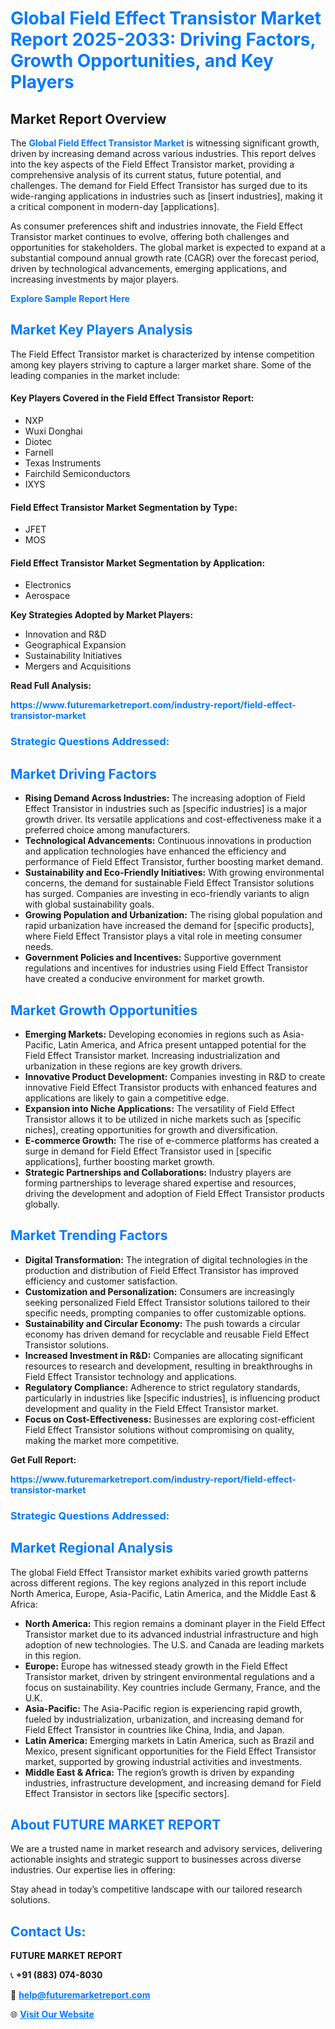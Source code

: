 <h1 style="color: #007BFF;">Global Field Effect Transistor Market Report 2025-2033: Driving Factors, Growth Opportunities, and Key Players</h1>

<section id="overview">
<h2>Market Report Overview</h2>
<p>The <a href="https://www.futuremarketreport.com/industry-report/field-effect-transistor-market" style="color: #007BFF; text-decoration: none;"><strong>Global Field Effect Transistor Market</strong></a> is witnessing significant growth, driven by increasing demand across various industries. This report delves into the key aspects of the Field Effect Transistor market, providing a comprehensive analysis of its current status, future potential, and challenges. The demand for Field Effect Transistor has surged due to its wide-ranging applications in industries such as [insert industries], making it a critical component in modern-day [applications].</p>
<p>As consumer preferences shift and industries innovate, the Field Effect Transistor market continues to evolve, offering both challenges and opportunities for stakeholders. The global market is expected to expand at a substantial compound annual growth rate (CAGR) over the forecast period, driven by technological advancements, emerging applications, and increasing investments by major players.</p>
</section>

<section id="overview">
<p><a href="https://www.futuremarketreport.com/request-sample/reportId=76242" style="color: #007BFF; text-decoration: none;"><strong>Explore Sample Report Here</strong></a></p>
</section>

<section id="key-players">
<h2 style="color: #007BFF;">Market Key Players Analysis</h2>
<p>The Field Effect Transistor market is characterized by intense competition among key players striving to capture a larger market share. Some of the leading companies in the market include:</p>
<h4>Key Players Covered in the Field Effect Transistor Report:</h4>
<ul><li>NXP</li><li>Wuxi Donghai</li><li>Diotec</li><li>Farnell</li><li>Texas Instruments</li><li>Fairchild Semiconductors</li><li>IXYS</li></ul>
<h4>Field Effect Transistor Market Segmentation by Type:</h4>
<ul><li>JFET</li><li>MOS</li></ul>

<h4>Field Effect Transistor Market Segmentation by Application:</h4>
<ul><li>Electronics</li><li>Aerospace</li></ul>
<p><strong>Key Strategies Adopted by Market Players:</strong></p>
<ul>
<li>Innovation and R&D</li>
<li>Geographical Expansion</li>
<li>Sustainability Initiatives</li>
<li>Mergers and Acquisitions</li>
</ul>
</section>

<section>
<p><strong>Read Full Analysis: </strong></p><a href="https://www.futuremarketreport.com/industry-report/field-effect-transistor-market" style="color: #007BFF; text-decoration: none;"><strong>https://www.futuremarketreport.com/industry-report/field-effect-transistor-market</strong></a>
<h3 style="color: #007BFF;">Strategic Questions Addressed:</h3>
</section>

<section id="driving-factors">
<h2 style="color: #007BFF;">Market Driving Factors</h2>
<ul>
<li><strong>Rising Demand Across Industries:</strong> The increasing adoption of Field Effect Transistor in industries such as [specific industries] is a major growth driver. Its versatile applications and cost-effectiveness make it a preferred choice among manufacturers.</li>
<li><strong>Technological Advancements:</strong> Continuous innovations in production and application technologies have enhanced the efficiency and performance of Field Effect Transistor, further boosting market demand.</li>
<li><strong>Sustainability and Eco-Friendly Initiatives:</strong> With growing environmental concerns, the demand for sustainable Field Effect Transistor solutions has surged. Companies are investing in eco-friendly variants to align with global sustainability goals.</li>
<li><strong>Growing Population and Urbanization:</strong> The rising global population and rapid urbanization have increased the demand for [specific products], where Field Effect Transistor plays a vital role in meeting consumer needs.</li>
<li><strong>Government Policies and Incentives:</strong> Supportive government regulations and incentives for industries using Field Effect Transistor have created a conducive environment for market growth.</li>
</ul>
</section>

<section id="growth-opportunities">
<h2 style="color: #007BFF;">Market Growth Opportunities</h2>
<ul>
<li><strong>Emerging Markets:</strong> Developing economies in regions such as Asia-Pacific, Latin America, and Africa present untapped potential for the Field Effect Transistor market. Increasing industrialization and urbanization in these regions are key growth drivers.</li>
<li><strong>Innovative Product Development:</strong> Companies investing in R&D to create innovative Field Effect Transistor products with enhanced features and applications are likely to gain a competitive edge.</li>
<li><strong>Expansion into Niche Applications:</strong> The versatility of Field Effect Transistor allows it to be utilized in niche markets such as [specific niches], creating opportunities for growth and diversification.</li>
<li><strong>E-commerce Growth:</strong> The rise of e-commerce platforms has created a surge in demand for Field Effect Transistor used in [specific applications], further boosting market growth.</li>
<li><strong>Strategic Partnerships and Collaborations:</strong> Industry players are forming partnerships to leverage shared expertise and resources, driving the development and adoption of Field Effect Transistor products globally.</li>
</ul>
</section>

<section id="trending-factors">
<h2 style="color: #007BFF;">Market Trending Factors</h2>
<ul>
<li><strong>Digital Transformation:</strong> The integration of digital technologies in the production and distribution of Field Effect Transistor has improved efficiency and customer satisfaction.</li>
<li><strong>Customization and Personalization:</strong> Consumers are increasingly seeking personalized Field Effect Transistor solutions tailored to their specific needs, prompting companies to offer customizable options.</li>
<li><strong>Sustainability and Circular Economy:</strong> The push towards a circular economy has driven demand for recyclable and reusable Field Effect Transistor solutions.</li>
<li><strong>Increased Investment in R&D:</strong> Companies are allocating significant resources to research and development, resulting in breakthroughs in Field Effect Transistor technology and applications.</li>
<li><strong>Regulatory Compliance:</strong> Adherence to strict regulatory standards, particularly in industries like [specific industries], is influencing product development and quality in the Field Effect Transistor market.</li>
<li><strong>Focus on Cost-Effectiveness:</strong> Businesses are exploring cost-efficient Field Effect Transistor solutions without compromising on quality, making the market more competitive.</li>
</ul>
</section>

<section>
<p><strong>Get Full Report: </strong></p><a href="https://www.futuremarketreport.com/industry-report/field-effect-transistor-market" style="color: #007BFF; text-decoration: none;"><strong>https://www.futuremarketreport.com/industry-report/field-effect-transistor-market</strong></a>
<h3 style="color: #007BFF;">Strategic Questions Addressed:</h3>
</section>


<section id="regional-analysis">
<h2 style="color: #007BFF;">Market Regional Analysis</h2>
<p>The global Field Effect Transistor market exhibits varied growth patterns across different regions. The key regions analyzed in this report include North America, Europe, Asia-Pacific, Latin America, and the Middle East & Africa:</p>
<ul>
<li><strong>North America:</strong> This region remains a dominant player in the Field Effect Transistor market due to its advanced industrial infrastructure and high adoption of new technologies. The U.S. and Canada are leading markets in this region.</li>
<li><strong>Europe:</strong> Europe has witnessed steady growth in the Field Effect Transistor market, driven by stringent environmental regulations and a focus on sustainability. Key countries include Germany, France, and the U.K.</li>
<li><strong>Asia-Pacific:</strong> The Asia-Pacific region is experiencing rapid growth, fueled by industrialization, urbanization, and increasing demand for Field Effect Transistor in countries like China, India, and Japan.</li>
<li><strong>Latin America:</strong> Emerging markets in Latin America, such as Brazil and Mexico, present significant opportunities for the Field Effect Transistor market, supported by growing industrial activities and investments.</li>
<li><strong>Middle East & Africa:</strong> The region’s growth is driven by expanding industries, infrastructure development, and increasing demand for Field Effect Transistor in sectors like [specific sectors].</li>
</ul>
</section>

<footer>
<h2 style="color: #007BFF;">About FUTURE MARKET REPORT</h2>
<p>We are a trusted name in market research and advisory services, delivering actionable insights and strategic support to businesses across diverse industries. Our expertise lies in offering:</p>

<p>Stay ahead in today’s competitive landscape with our tailored research solutions.</p>

<h2 style="color: #007BFF;">Contact Us:</h2>
<p><strong>FUTURE MARKET REPORT</strong></p>
<p>📞 <strong>+91 (883) 074-8030</strong></p>
<p>📧 <strong><a href="mailto:help@futuremarketreport.com" style="color: #007BFF;">help@futuremarketreport.com</a></strong></p>
<p>🌐 <strong><a href="https://www.futuremarketreport.com/" style="color: #007BFF;">Visit Our Website</a></strong></p>
</footer>